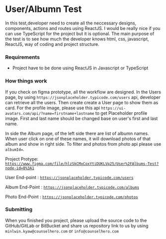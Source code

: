 # User/Albumn Test


In this test,developer need to create all the neccessary designs, components, actions and routes using ReactJS. I would be really nice if you can use TypeScript for the project but it is optional. The main purpose of the test is to see how much the developer knows html, css, javascript, ReactJS, way of coding and project structure. 

### Requirements

* Project have to be done using ReactJS in Javascript or TypeScript


### How things work

If you check on figma prototype, all the workflow are designed. In the Users page, by using `https://jsonplaceholder.typicode.com/users` api, developer can retrieve all the users. Then create create a User page to show them as card. For the profile image, please use this api `https://ui-avatars.com/api/?name=firstname+lastname` to get Placeholder profile image. First and last name should be changed base on user's first and last name.

In side the Album page, of the left side there are list of albumn names. When user click on one of these names, it will download photos of that album and show in right side. To filter and photos from photo api please use `albumId=`.

Project Protype: [`https://www.figma.com/file/hlzSkCMxCoxYtiDUKLVp25/User%2FAlbums-Test?node-id=0%3A1`](https://www.figma.com/file/hlzSkCMxCoxYtiDUKLVp25/User%2FAlbums-Test?node-id=0%3A1)

User End-point : [`https://jsonplaceholder.typicode.com/users`](https://jsonplaceholder.typicode.com/users)

Album End-Point : [`https://jsonplaceholder.typicode.com/albums`](https://jsonplaceholder.typicode.com/albums) 

Photo End-Point : [`https://jsonplaceholder.typicode.com/photos`](https://jsonplaceholder.typicode.com/photos) 



### Submitting

When you finished you project, please upload the source code to the GitHub/GitLab or BitBucket and share us repository link to us by using `minlwin.kyaw@counselhero.com` or `info@counselhero.com`
